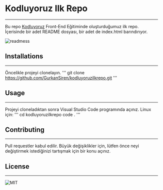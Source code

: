 
# Kodluyoruz Ilk Repo

---
Bu repo [Kodluyoruz](https://kodluyoruz.org/tr/kodluyoruz/) Front-End Eğitiminde oluşturduğumuz ilk repo. İçerisinde bir adet README dosyası, bir adet de index.html barındırıyor.

![readmess](C:\Users\ReigenSS\Documents\Ken\Project1\kodluyoruzilkrepo\readmess.png)

## Installations

---
Öncelikle projeyi clonelayın.
'''
git clone <https://github.com/GurkanSiren/kodluyoruzilkrepo.git>
'''

## Usage

---
Projeyi cloneladıktan sonra Visual Studio Code programında açınız.
Linux için:
'''
cd kodluyoruzilkrepo
code .
'''

## Contributing

---
Pull requestler kabul edilir. Büyük değişiklikler için, lütfen önce neyi değiştirmek istediğinizi tartışmak için bir konu açınız.

## License

---

![MIT](https://choosealicense.com/licenses/mit/)
